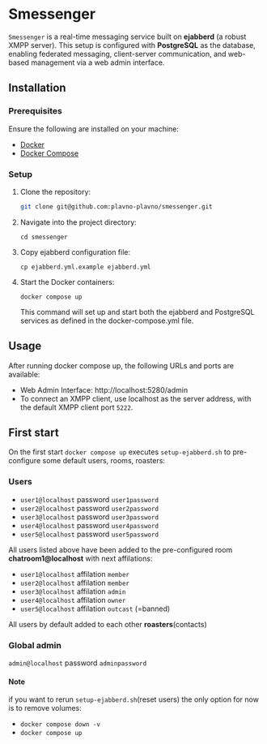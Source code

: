 # Smessenger

`Smessenger` is a real-time messaging service built on **ejabberd** (a robust XMPP server). This setup is configured with **PostgreSQL** as the database, enabling federated messaging, client-server communication, and web-based management via a web admin interface.

## Installation

### Prerequisites
Ensure the following are installed on your machine:
- [Docker](https://docs.docker.com/get-docker/)
- [Docker Compose](https://docs.docker.com/compose/install/)

### Setup

1. Clone the repository:
   ```bash
   git clone git@github.com:plavno-plavno/smessenger.git
   ```
2. Navigate into the project directory:
    ```
    cd smessenger
    ```
3. Copy ejabberd configuration file:
    ```
    cp ejabberd.yml.example ejabberd.yml
    ```
4. Start the Docker containers:
    ```
    docker compose up
    ```
    This command will set up and start both the ejabberd and PostgreSQL services as defined in the docker-compose.yml file.


## Usage
After running docker compose up, the following URLs and ports are available:

- Web Admin Interface: http://localhost:5280/admin
- To connect an XMPP client, use localhost as the server address, with the default XMPP client port `5222`.

## First start 
On the first start `docker compose up` executes `setup-ejabberd.sh` to pre-configure some default users, rooms, roasters:
### Users
- `user1@localhost` password `user1password`
- `user2@localhost` password `user2password`
- `user3@localhost` password `user3password`
- `user4@localhost` password `user4password`
- `user5@localhost` password `user5password`

All users listed above have been added to the pre-configured room __chatroom1@localhost__
with next affilations:
- `user1@localhost` affilation `member`
- `user2@localhost` affilation `member`
- `user3@localhost` affilation `admin`
- `user4@localhost` affilation `owner`
- `user5@localhost` affilation `outcast` (=banned)

All users by default added to each other __roasters__(contacts)
### Global admin
`admin@localhost` password `adminpassword`
#### Note
if you want to rerun `setup-ejabberd.sh`(reset users) the only option for now is to remove volumes:
  - `docker compose down -v`
  - `docker compose up` 
